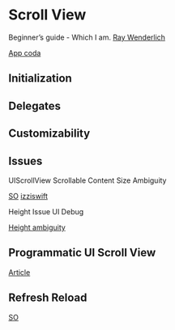 # Scroll View

Beginner’s guide - Which I am. [Ray Wenderlich](https://www.raywenderlich.com/5758454-uiscrollview-tutorial-getting-started)

[App coda](https://www.appcoda.com/uiscrollview-introduction/)


## Initialization


## Delegates


## Customizability




## Issues



UIScrollView Scrollable Content Size Ambiguity

 [SO](https://stackoverflow.com/questions/19036228/uiscrollview-scrollable-content-size-ambiguity)
[izziswift](https://izziswift.com/uiscrollview-scrollable-content-size-ambiguity/)


 Height Issue UI Debug

[Height ambiguity](https://exceptionshub.com/uiscrollview-scrollable-content-size-ambiguity.html)

## Programmatic UI Scroll View


[Article](http://swiftdeveloperblog.com/uiscrollview-programmatically-add-uiimageview-as-subview/)

## Refresh Reload


[SO](https://stackoverflow.com/questions/9217772/best-way-to-refresh-reload-uiscrollview)